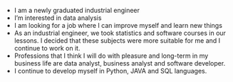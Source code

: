 
-  I am a newly graduated industrial engineer
-  I’m interested in data analysis
-  I am looking for a job where I can improve myself and learn new things
- As an industrial engineer, we took statistics and software courses in our lessons. I decided that these subjects were more suitable for me and I continue to work on it.
- Professions that I think I will do with pleasure and long-term in my business life are data analyst, business analyst and software developer.
- I continue to develop myself in Python, JAVA and SQL languages.
